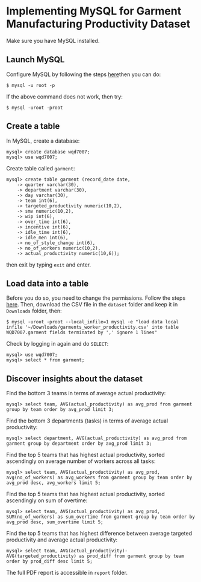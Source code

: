# Implementing MySQL for Garment Manufacturing Productivity Dataset
Make sure you have MySQL installed.

## Launch MySQL
Configure MySQL by following the steps [here](https://github.com/yuenherny/um-wqd7007-bdm-cheatsheets/blob/main/mysql/MYSQL-LAB.md#launch-mysql)then you can do:
```
$ mysql -u root -p
```
If the above command does not work, then try:
```
$ mysql -uroot -proot
```

## Create a table
In MySQL, create a database:
```
mysql> create database wqd7007;
mysql> use wqd7007;
```
Create table called `garment`:
```
mysql> create table garment (record_date date,
    -> quarter varchar(30),
    -> department varchar(30),
    -> day varchar(30),
    -> team int(6),
    -> targeted_productivity numeric(10,2),
    -> smv numeric(10,2),
    -> wip int(6),
    -> over_time int(6),
    -> incentive int(6),
    -> idle_time int(6),
    -> idle_men int(6),
    -> no_of_style_change int(6),
    -> no_of_workers numeric(10,2),
    -> actual_productivity numeric(10,6));
```
then exit by typing `exit` and enter.

## Load data into a table
Before you do so, you need to change the permissions. Follow the steps [here](https://github.com/yuenherny/um-wqd7007-bdm-cheatsheets/blob/main/mysql/MYSQL-LAB.md#load-data-into-a-table). Then, download the CSV file in the `dataset` folder and keep it in `Downloads` folder, then:
```
$ mysql -uroot -proot --local_infile=1 mysql -e "load data local infile '~/Downloads/garments_worker_productivity.csv' into table WQD7007.garment fields terminated by ',' ignore 1 lines"
```
Check by logging in again and do `SELECT`:
```
mysql> use wqd7007;
mysql> select * from garment;
```

## Discover insights about the dataset
Find the bottom 3 teams in terms of average actual productivity:
```
mysql> select team, AVG(actual_productivity) as avg_prod from garment group by team order by avg_prod limit 3;
```

Find the bottom 3 departments (tasks) in terms of average actual productivity:
```
mysql> select department, AVG(actual_productivity) as avg_prod from garment group by department order by avg_prod limit 3;
```

Find the top 5 teams that has highest actual productivity, sorted ascendingly on average number of workers across all tasks:
```
mysql> select team, AVG(actual_productivity) as avg_prod, avg(no_of_workers) as avg_workers from garment group by team order by avg_prod desc, avg_workers limit 5;
```

Find the top 5 teams that has highest actual productivity, sorted ascendingly on sum of overtime:
```
mysql> select team, AVG(actual_productivity) as avg_prod, SUM(no_of_workers) as sum_overtime from garment group by team order by avg_prod desc, sum_overtime limit 5;
```

Find the top 5 teams that has highest difference between average targeted productivity and average actual productivity:
```
mysql> select team, AVG(actual_productivity)-AVG(targeted_productivity) as prod_diff from garment group by team order by prod_diff desc limit 5;
```

The full PDF report is accessible in `report` folder.
